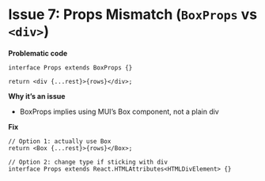 # Issue 7: Props Mismatch (`BoxProps` vs `<div>`)

**Problematic code**
```tsx
interface Props extends BoxProps {}

return <div {...rest}>{rows}</div>;
```
**Why it’s an issue**
- BoxProps implies using MUI’s Box component, not a plain div

**Fix**
```tsx
// Option 1: actually use Box
return <Box {...rest}>{rows}</Box>;

// Option 2: change type if sticking with div
interface Props extends React.HTMLAttributes<HTMLDivElement> {}
```